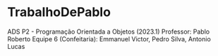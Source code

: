 # TrabalhoDePablo
 ADS P2 - Programação Orientada a Objetos (2023.1)
 Professor: Pablo Roberto
 Equipe 6 (Confeitaria): Emmanuel Victor, Pedro Silva, Antonio Lucas
